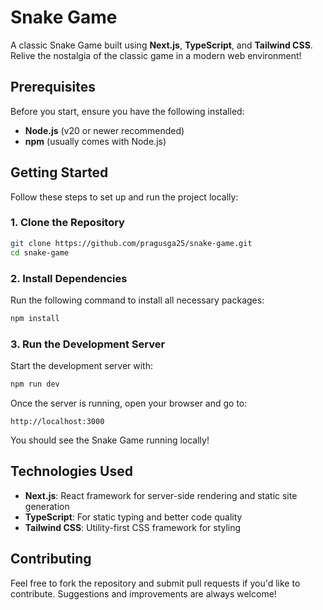 # Snake Game

A classic Snake Game built using **Next.js**, **TypeScript**, and **Tailwind CSS**. Relive the nostalgia of the classic game in a modern web environment!

## Prerequisites

Before you start, ensure you have the following installed:

- **Node.js** (v20 or newer recommended)
- **npm** (usually comes with Node.js)

## Getting Started

Follow these steps to set up and run the project locally:

### 1. Clone the Repository

```bash
git clone https://github.com/pragusga25/snake-game.git
cd snake-game
```

### 2. Install Dependencies

Run the following command to install all necessary packages:

```bash
npm install
```

### 3. Run the Development Server

Start the development server with:

```bash
npm run dev
```

Once the server is running, open your browser and go to:

```
http://localhost:3000
```

You should see the Snake Game running locally!

## Technologies Used

- **Next.js**: React framework for server-side rendering and static site generation
- **TypeScript**: For static typing and better code quality
- **Tailwind CSS**: Utility-first CSS framework for styling

## Contributing

Feel free to fork the repository and submit pull requests if you'd like to contribute. Suggestions and improvements are always welcome!
